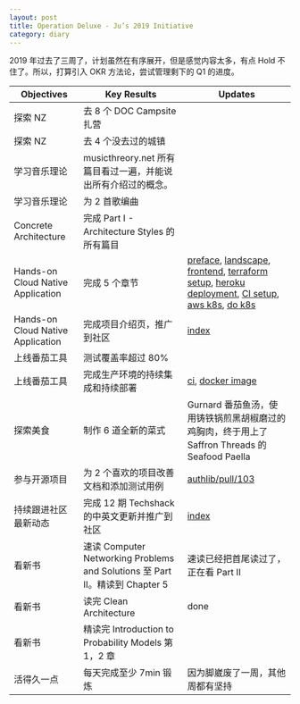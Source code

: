 ```yaml
---
layout: post
title: Operation Deluxe - Ju’s 2019 Initiative
category: diary
---
```


2019 年过去了三周了，计划虽然在有序展开，但是感觉内容太多，有点 Hold 不住了。所以，打算引入 OKR 方法论，尝试管理剩下的 Q1 的进度。

| Objectives | Key Results | Updates |
| ---------- | ----------- | ------- |
| 探索 NZ | 去 8 个 DOC Campsite 扎营 | |
| 探索 NZ | 去 4 个没去过的城镇 | |
| 学习音乐理论 | musicthreory.net 所有篇目看过一遍，并能说出所有介绍过的概念。| |
| 学习音乐理论 | 为 2 首歌编曲 | |
| Concrete Architecture | 完成 Part I - Architecture Styles 的所有篇目 | |
| Hands-on Cloud Native Application | 完成 5 个章节 | [preface](http://enqueuezero.com/hands-on-cloud-native/preface.html), [landscape](https://enqueuezero.com/hands-on-cloud-native/the-landscape.html), [frontend](https://enqueuezero.com/hands-on-cloud-native/react.html), [terraform setup](https://enqueuezero.com/hands-on-cloud-native/terraform-setup.html), [heroku deployment](https://enqueuezero.com/hands-on-cloud-native/deploy-to-heroku.html), [CI setup](https://enqueuezero.com/hands-on-cloud-native/ci.html), [aws k8s](https://enqueuezero.com/hands-on-cloud-native/aws-k8s.html), [do k8s](https://enqueuezero.com/hands-on-cloud-native/do-k8s.html) |
| Hands-on Cloud Native Application | 完成项目介绍页，推广到社区 | [index](https://enqueuezero.com/hands-on-cloud-native/) |
| 上线番茄工具 | 测试覆盖率超过 80% | |
| 上线番茄工具 | 完成生产环境的持续集成和持续部署 | [ci](https://travis-ci.org/soasme/tomato-coffee), [docker image](https://hub.docker.com/r/soasme/tomato-coffee) |
| 探索美食 | 制作 6 道全新的菜式 | Gurnard 番茄鱼汤，使用铸铁锅煎黑胡椒磨过的鸡胸肉，终于用上了 Saffron Threads 的 Seafood Paella |
| 参与开源项目 | 为 2 个喜欢的项目改善文档和添加测试用例 | [authlib/pull/103](https://github.com/lepture/authlib/pull/103) |
| 持续跟进社区最新动态 | 完成 12 期 Techshack 的中英文更新并推广到社区 | [index](https://enqueuezero.com/category/techshack.html) |
| 看新书 | 速读 Computer Networking Problems and Solutions 至 Part II。精读到 Chapter 5 | 速读已经把首尾读过了，正在看 Part II |
| 看新书 | 读完 Clean Architecture | done |
| 看新书 | 精读完 Introduction to Probability Models 第 1，2 章 | |
| 活得久一点 | 每天完成至少 7min 锻炼 | 因为脚崴废了一周，其他周都有坚持 |
